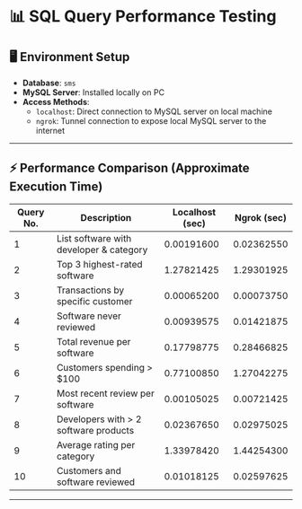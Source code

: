 # 📊 SQL Query Performance Testing

## 🖥️ Environment Setup

- **Database**: `sms`
- **MySQL Server**: Installed locally on PC
- **Access Methods**:
  - `localhost`: Direct connection to MySQL server on local machine
  - `ngrok`: Tunnel connection to expose local MySQL server to the internet

---

## ⚡ Performance Comparison (Approximate Execution Time)

| Query No. | Description                                | Localhost (sec) | Ngrok (sec) |
|-----------|--------------------------------------------|------------------|-------------|
| 1         | List software with developer & category    | 0.00191600              | 0.02362550         |
| 2         | Top 3 highest-rated software               | 1.27821425              | 1.29301925         |
| 3         | Transactions by specific customer          | 0.00065200              | 0.00073750         |
| 4         | Software never reviewed                    | 0.00939575              | 0.01421875         |
| 5         | Total revenue per software                 | 0.17798775              | 0.28466825         |
| 6         | Customers spending > $100                  | 0.77100850              | 1.27042275         |
| 7         | Most recent review per software            | 0.00105025              | 0.00721425         |
| 8         | Developers with > 2 software products      | 0.02367650              | 0.02975025         |
| 9         | Average rating per category                | 1.33978420           | 1.44254300          |
| 10        | Customers and software reviewed            | 0.01018125              | 0.02597625         |

---
